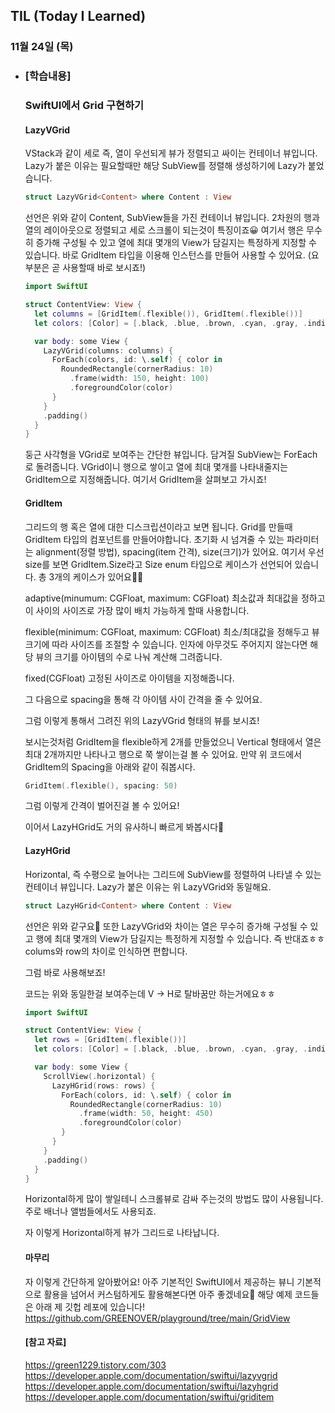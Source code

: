 ## TIL (Today I Learned)

### 11월 24일 (목)   

- ### [학습내용] 
  ### SwiftUI에서 Grid 구현하기
    #### LazyVGrid

    VStack과 같이 세로 즉, 열이 우선되게 뷰가 정렬되고 싸이는 컨테이너 뷰입니다.
    Lazy가 붙은 이유는 필요할때만 해당 SubView를 정렬해 생성하기에 Lazy가 붙었습니다.
    ```swift
    struct LazyVGrid<Content> where Content : View
    ```
    선언은 위와 같이 Content, SubView들을 가진 컨테이너 뷰입니다.
    2차원의 행과열의 레이아웃으로 정렬되고 세로 스크롤이 되는것이 특징이죠😀
    여기서 행은 무수히 증가해 구성될 수 있고 열에 최대 몇개의 View가 담길지는 특정하게 지정할 수 있습니다.
    바로 GridItem 타입을 이용해 인스턴스를 만들어 사용할 수 있어요.
    (요 부분은 곧 사용할때 바로 보시죠!)
    ```swift
    import SwiftUI

    struct ContentView: View {
      let columns = [GridItem(.flexible()), GridItem(.flexible())]
      let colors: [Color] = [.black, .blue, .brown, .cyan, .gray, .indigo, .mint, .yellow, .orange, .purple]

      var body: some View {
        LazyVGrid(columns: columns) {
          ForEach(colors, id: \.self) { color in
            RoundedRectangle(cornerRadius: 10)
              .frame(width: 150, height: 100)
              .foregroundColor(color)
          }
        }
        .padding()
      }
    }
    ```
    둥근 사각형을 VGrid로 보여주는 간단한 뷰입니다.
    담겨질 SubView는 ForEach로 돌려줍니다.
    VGrid이니 행으로 쌓이고 열에 최대 몇개를 나타내줄지는 GridItem으로 지정해줍니다.
    여기서 GridItem을 살펴보고 가시죠!

    #### GridItem

    그리드의 행 혹은 열에 대한 디스크립션이라고 보면 됩니다.
    Grid를 만들때 GridItem 타입의 컴포넌트를 만들어야합니다.
    초기화 시 넘겨줄 수 있는 파라미터는 alignment(정렬 방법), spacing(item 간격), size(크기)가 있어요.
    여기서 우선 size를 보면 GridItem.Size라고 Size enum 타입으로 케이스가 선언되어 있습니다.
    총 3개의 케이스가 있어요🙋🏻

    adaptive(minumum: CGFloat, maximum: CGFloat)
    최소값과 최대값을 정하고 이 사이의 사이즈로 가장 많이 배치 가능하게 할때 사용합니다.

    flexible(minimum: CGFloat, maximum: CGFloat)
    최소/최대값을 정해두고 뷰 크기에 따라 사이즈를 조절할 수 있습니다.
    인자에 아무것도 주어지지 않는다면 해당 뷰의 크기를 아이템의 수로 나눠 계산해 그려줍니다.

    fixed(CGFloat)
    고정된 사이즈로 아이템을 지정해줍니다.

    그 다음으로 spacing을 통해 각 아이템 사이 간격을 줄 수 있어요.

    그럼 이렇게 통해서 그려진 위의 LazyVGrid 형태의 뷰를 보시죠!

    보시는것처럼 GridItem을 flexible하게 2개를 만들었으니 Vertical 형태에서 열은 최대 2개까지만 나타나고 행으로 쭉 쌓이는걸 볼 수 있어요.
    만약 위 코드에서 GridItem의 Spacing을 아래와 같이 줘봅시다.
    ```swift
    GridItem(.flexible(), spacing: 50)
    ```

    그럼 이렇게 간격이 벌어진걸 볼 수 있어요!

    이어서 LazyHGrid도 거의 유사하니 빠르게 봐봅시다🙌

    #### LazyHGrid

    Horizontal, 즉 수평으로 늘어나는 그리드에 SubView를 정렬하여 나타낼 수 있는 컨테이너 뷰입니다.
    Lazy가 붙은 이유는 위 LazyVGrid와 동일해요.
    ```swift
    struct LazyHGrid<Content> where Content : View
    ```
    선언은 위와 같구요🥸
    또한 LazyVGrid와 차이는 열은 무수히 증가해 구성될 수 있고 행에 최대 몇개의 View가 담길지는 특정하게 지정할 수 있습니다.
    즉 반대죠ㅎㅎ
    colums와 row의 차이로 인식하면 편합니다.

    그럼 바로 사용해보죠!

    코드는 위와 동일한걸 보여주는데 V -> H로 탈바꿈만 하는거에요ㅎㅎ
    ```swift
    import SwiftUI

    struct ContentView: View {
      let rows = [GridItem(.flexible())]
      let colors: [Color] = [.black, .blue, .brown, .cyan, .gray, .indigo, .mint, .yellow, .orange, .purple]

      var body: some View {
        ScrollView(.horizontal) {
          LazyHGrid(rows: rows) {
            ForEach(colors, id: \.self) { color in
              RoundedRectangle(cornerRadius: 10)
                .frame(width: 50, height: 450)
                .foregroundColor(color)
            }
          }
        }
        .padding()
      }
    }
    ```
    Horizontal하게 많이 쌓일테니 스크롤뷰로 감싸 주는것의 방법도 많이 사용됩니다.
    주로 배너나 앨범들에서도 사용되죠.

    자 이렇게 Horizontal하게 뷰가 그리드로 나타납니다.

    #### 마무리

    자 이렇게 간단하게 알아봤어요!
    아주 기본적인 SwiftUI에서 제공하는 뷰니 기본적으로 활용을 넘어서 커스텀하게도 활용해본다면 아주 좋겠네요🙌
    해당 예제 코드들은 아래 제 깃헙 레포에 있습니다!
    https://github.com/GREENOVER/playground/tree/main/GridView
    
    #### [참고 자료]

   https://green1229.tistory.com/303 https://developer.apple.com/documentation/swiftui/lazyvgrid https://developer.apple.com/documentation/swiftui/lazyhgrid https://developer.apple.com/documentation/swiftui/griditem